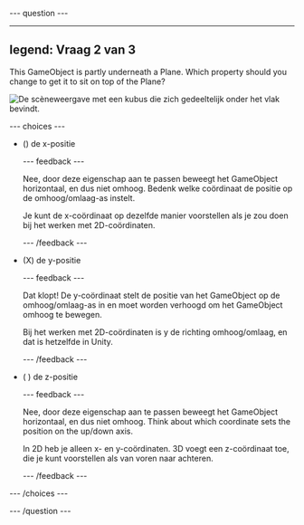 
--- question ---

---
legend: Vraag 2 van 3
---

This GameObject is partly underneath a Plane. Which property should you change to get it to sit on top of the Plane?

![De scèneweergave met een kubus die zich gedeeltelijk onder het vlak bevindt.](images/cube-scene-view-q2.png)

--- choices ---

- () de x-positie

  --- feedback ---

  Nee, door deze eigenschap aan te passen beweegt het GameObject horizontaal, en dus niet omhoog. Bedenk welke coördinaat de positie op de omhoog/omlaag-as instelt.

  Je kunt de x-coördinaat op dezelfde manier voorstellen als je zou doen bij het werken met 2D-coördinaten.

  --- /feedback ---

- (X) de y-positie

  --- feedback ---

  Dat klopt! De y-coördinaat stelt de positie van het GameObject op de omhoog/omlaag-as in en moet worden verhoogd om het GameObject omhoog te bewegen.

  Bij het werken met 2D-coördinaten is y de richting omhoog/omlaag, en dat is hetzelfde in Unity.

  --- /feedback ---

- ( ) de z-positie

  --- feedback ---

  Nee, door deze eigenschap aan te passen beweegt het GameObject horizontaal, en dus niet omhoog. Think about which coordinate sets the position on the up/down axis.

  In 2D heb je alleen x- en y-coördinaten. 3D voegt een z-coördinaat toe, die je kunt voorstellen als van voren naar achteren.

  --- /feedback ---

--- /choices ---

--- /question ---
